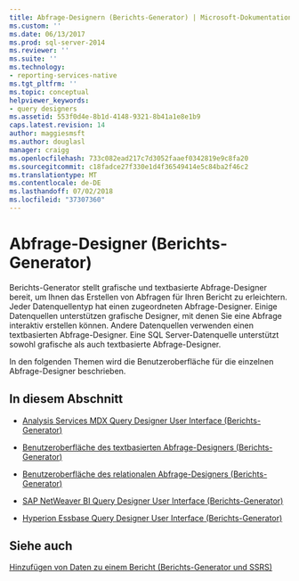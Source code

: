```yaml
---
title: Abfrage-Designern (Berichts-Generator) | Microsoft-Dokumentation
ms.custom: ''
ms.date: 06/13/2017
ms.prod: sql-server-2014
ms.reviewer: ''
ms.suite: ''
ms.technology:
- reporting-services-native
ms.tgt_pltfrm: ''
ms.topic: conceptual
helpviewer_keywords:
- query designers
ms.assetid: 553f0d4e-8b1d-4148-9321-8b41a1e8e1b9
caps.latest.revision: 14
author: maggiesmsft
ms.author: douglasl
manager: craigg
ms.openlocfilehash: 733c082ead217c7d3052faaef0342819e9c8fa20
ms.sourcegitcommit: c18fadce27f330e1d4f36549414e5c84ba2f46c2
ms.translationtype: MT
ms.contentlocale: de-DE
ms.lasthandoff: 07/02/2018
ms.locfileid: "37307360"
---
```

# <a name="query-designers-report-builder"></a>Abfrage-Designer (Berichts-Generator)
  Berichts-Generator stellt grafische und textbasierte Abfrage-Designer bereit, um Ihnen das Erstellen von Abfragen für Ihren Bericht zu erleichtern. Jeder Datenquellentyp hat einen zugeordneten Abfrage-Designer. Einige Datenquellen unterstützen grafische Designer, mit denen Sie eine Abfrage interaktiv erstellen können. Andere Datenquellen verwenden einen textbasierten Abfrage-Designer. Eine SQL Server-Datenquelle unterstützt sowohl grafische als auch textbasierte Abfrage-Designer.  
  
 In den folgenden Themen wird die Benutzeroberfläche für die einzelnen Abfrage-Designer beschrieben.  
  
## <a name="in-this-section"></a>In diesem Abschnitt  
  
-   [Analysis Services MDX Query Designer User Interface &#40;Berichts-Generator&#41;](../../2014/reporting-services/analysis-services-mdx-query-designer-user-interface-report-builder.md)  
  
-   [Benutzeroberfläche des textbasierten Abfrage-Designers &#40;Berichts-Generator&#41;](report-data/text-based-query-designer-user-interface-report-builder.md)  
  
-   [Benutzeroberfläche des relationalen Abfrage-Designers &#40;Berichts-Generator&#41;](report-data/relational-query-designer-user-interface-report-builder.md)  
  
-   [SAP NetWeaver BI Query Designer User Interface &#40;Berichts-Generator&#41;](../../2014/reporting-services/sap-netweaver-bi-query-designer-user-interface-report-builder.md)  
  
-   [Hyperion Essbase Query Designer User Interface &#40;Berichts-Generator&#41;](../../2014/reporting-services/hyperion-essbase-query-designer-user-interface-report-builder.md)  
  
## <a name="see-also"></a>Siehe auch  
 [Hinzufügen von Daten zu einem Bericht &#40;Berichts-Generator und SSRS&#41;](report-data/report-datasets-ssrs.md)  
  
  
